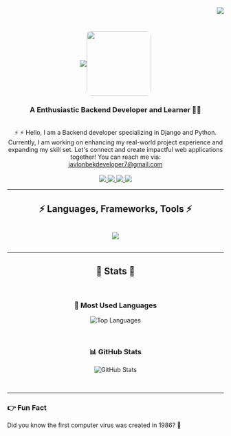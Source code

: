 <img align="right" src="https://visitor-badge.laobi.icu/badge?page_id=salesp07.salesp07" />
<br />
<h1 align="center" style="display: flex; align-items: center; justify-content: center;">
    <img src="https://readme-typing-svg.herokuapp.com/?font=Righteous&size=35%C2%A2er=true&vCenter=true&width=500&height=70&duration=4000&lines=Hi+There!+%F0%9F%91%8B;+I'm+Javlonbek+%F0%9F%91%80;" />
    <img height="150" style="border-radius: 10px;" src="https://www.wingstechsolutions.com/wp-content/uploads/2022/03/full-stack-development.gif" />
</h1>

<h3 align="center">A Enthusiastic Backend Developer and Learner 🧑‍💻</h3>
<br />
<div align="center">
    ⚡ ⚡ Hello, I am a Backend developer specializing in Django and Python. Currently, I am working on enhancing my real-world project experience and expanding my skill set. Let's connect and create impactful web applications together! You can reach me via:
    <br />
    <a href="mailto:javlonbekdeveloper7@gmail.com">javlonbekdeveloper7@gmail.com</a>
</div>
<br />

<div align="center">
    <a href="mailto:javlonbekdeveloper7@gmail.com">
        <img src="https://img.shields.io/badge/Gmail-333333?style=for-the-badge&logo=gmail&logoColor=red" />
    </a>
    <a href="https://t.me/JavlonbekDeveloper1" target="_blank">
        <img src="https://img.shields.io/badge/Telegram-0088CC?style=for-the-badge&logo=telegram&logoColor=white" />
    </a>
    <a href="https://github.com/Javlonbek0205" target="_blank">
        <img src="https://img.shields.io/badge/GitHub-333333?style=for-the-badge&logo=github&logoColor=white" />
    </a>
    <a href="https://www.linkedin.com/in/javlonbek-maxmudov-a346882ab/" target="_blank">
        <img src="https://img.shields.io/badge/LinkedIn-0077B5?style=for-the-badge&logo=linkedin&logoColor=white" />
    </a>
</div>

<hr />

<h2 align="center">⚡ Languages, Frameworks, Tools ⚡</h2>
<br />
<div align="center">
    <img src="https://skillicons.dev/icons?i=python,django,html,css,bootstrap,git,github,postgres,sqlite,linux,figma" />
</div>

<br />
<hr />

<h2 align="center">💫 Stats 💫</h2>
<br />
<div align="center">
    <h3>🔼 Most Used Languages</h3>
    <p>
        <img src="https://github-readme-stats.vercel.app/api/top-langs/?username=Javlonbek0205&layout=compact&theme=tokyonight" alt="Top Languages" />
    </p>
    <br />
    <h3>📊 GitHub Stats</h3>
    <p>
        <img src="https://github-readme-stats.vercel.app/api?username=Javlonbek0205&show_icons=true&theme=tokyonight" alt="GitHub Stats" />
    </p>
</div>

<br />

<hr />

### 👉 Fun Fact
Did you know the first computer virus was created in 1986? 🦾
